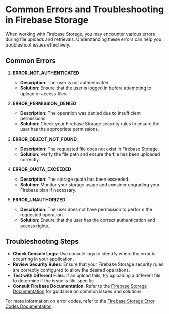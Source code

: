# Common Errors and Troubleshooting in Firebase Storage

When working with Firebase Storage, you may encounter various errors during file uploads and retrievals. Understanding these errors can help you troubleshoot issues effectively.

## Common Errors

1. **ERROR_NOT_AUTHENTICATED**

   - **Description**: The user is not authenticated.
   - **Solution**: Ensure that the user is logged in before attempting to upload or access files.

2. **ERROR_PERMISSION_DENIED**

   - **Description**: The operation was denied due to insufficient permissions.
   - **Solution**: Check your Firebase Storage security rules to ensure the user has the appropriate permissions.

3. **ERROR_OBJECT_NOT_FOUND**

   - **Description**: The requested file does not exist in Firebase Storage.
   - **Solution**: Verify the file path and ensure the file has been uploaded correctly.

4. **ERROR_QUOTA_EXCEEDED**

   - **Description**: The storage quota has been exceeded.
   - **Solution**: Monitor your storage usage and consider upgrading your Firebase plan if necessary.

5. **ERROR_UNAUTHORIZED**
   - **Description**: The user does not have permission to perform the requested operation.
   - **Solution**: Ensure that the user has the correct authentication and access rights.

## Troubleshooting Steps

- **Check Console Logs**: Use console logs to identify where the error is occurring in your application.
- **Review Security Rules**: Ensure that your Firebase Storage security rules are correctly configured to allow the desired operations.
- **Test with Different Files**: If an upload fails, try uploading a different file to determine if the issue is file-specific.
- **Consult Firebase Documentation**: Refer to the [Firebase Storage Documentation](https://firebase.google.com/docs/storage) for guidance on common issues and solutions.

For more information on error codes, refer to the [Firebase Storage Error Codes Documentation](https://firebase.google.com/docs/storage/web/handle-errors).
